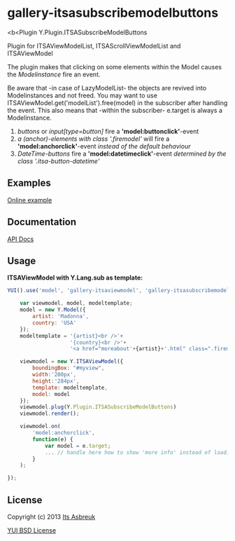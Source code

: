 gallery-itsasubscribemodelbuttons
=================================


<b<Plugin Y.Plugin.ITSASubscribeModelButtons</b>

Plugin for ITSAViewModelList, ITSAScrollViewModelList and ITSAViewModel


The plugin makes that clicking on some elements within the Model causes the <i>Modelinstance</i> fire an event.


Be aware that -in case of LazyModelList- the objects are revived into Modelinstances and not freed. You may want to use
ITSAViewModel.get('modelList').free(model) in the subscriber after handling the event.
This also means that -within the subscriber- e.target is always a Modelinstance.


1. <i>buttons</i> or <i>input[type=button]</i> fire a <b>'model:buttonclick'</b>-event
2. <i>a (anchor)-elements with class '.firemodel'</i> will fire a <b>'model:anchorclick'</b>-event <i>instead of the default behaviour</i>
3. <i>DateTime-buttons</i> fire a <b>'model:datetimeclick'</b>-event <i>determined by the class '.itsa-button-datetime'</i>


Examples
--------
[Online example](http://projects.itsasbreuk.nl/examples/itsasubscribemodelbuttons/index.html)

Documentation
--------------
[API Docs](http://projects.itsasbreuk.nl/apidocs/classes/ITSASubscribeModelButtons.html)

Usage
-----

<b>ITSAViewModel with Y.Lang.sub as template:</b>
```js
YUI().use('model', 'gallery-itsaviewmodel', 'gallery-itsasubscribemodelbuttons', function(Y) {

    var viewmodel, model, modeltemplate;
    model = new Y.Model({
        artist: 'Madonna',
        country: 'USA'
    });
    modeltemplate = '{artist}<br />'+
                    '{country}<br />'+
                    '<a href="moreabout'+{artist}+'.html" class=".firemodel">read more...</a>';

    viewmodel = new Y.ITSAViewModel({
        boundingBox: "#myview",
        width:'280px',
        height:'284px',
        template: modeltemplate,
        model: model
    });
    viewmodel.plug(Y.Plugin.ITSASubscribeModelButtons)
    viewmodel.render();

    viewmodel.on(
        'model:anchorclick',
        function(e) {
            var model = e.target;
            ... // handle here how to show 'more info' instead of loading 'moreaboutmadonna.html'
        }
    );

});
```

License
-------

Copyright (c) 2013 [Its Asbreuk](http://http://itsasbreuk.nl)

[YUI BSD License](http://developer.yahoo.com/yui/license.html)
